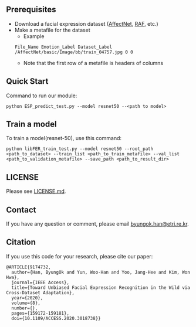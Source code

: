 ## **Prerequisites**
- Download a facial expression dataset ([AffectNet](http://mohammadmahoor.com/affectnet/), [RAF](http://www.whdeng.cn/RAF/model1.html), etc.)
- Make a metafile for the dataset
  - Example
  ```
  File_Name Emotion_Label Dataset_Label
  /AffectNet/basic/Image/bb/train_04757.jpg 0 0
  ```
  - Note that the first row of a metafile is headers of columns

## **Quick Start**
Command to run our module:
```
python ESP_predict_test.py --model resnet50 --<path to model>
```

## **Train a model**
To train a model(resnet-50), use this command:
```
python libFER_train_test.py --model resnet50 --root_path <path_to_dataset> --train_list <path_to_train_metafile> --val_list <path_to_validation_metafile> --save_path <path_to_result_dir> 
```

## **LICENSE**
Please see [LICENSE.md](../LICENSE.md).

## Contact
If you have any question or comment, please email <byungok.han@etri.re.kr>.

## Citation
If you use this code for your research, please cite our paper:

```
@ARTICLE{9174732,
  author={Han, ByungOk and Yun, Woo-Han and Yoo, Jang-Hee and Kim, Won Hwa},
  journal={IEEE Access}, 
  title={Toward Unbiased Facial Expression Recognition in the Wild via Cross-Dataset Adaptation}, 
  year={2020},
  volume={8},
  number={},
  pages={159172-159181},
  doi={10.1109/ACCESS.2020.3018738}}
```

